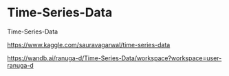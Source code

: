# Time-Series-Data
Time-Series-Data

https://www.kaggle.com/sauravagarwal/time-series-data

https://wandb.ai/ranuga-d/Time-Series-Data/workspace?workspace=user-ranuga-d
